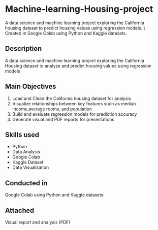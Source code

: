 # Machine-learning-Housing-project
A data science and machine learning project exploring the California housing dataset to predict housing values using regression models. t Created in Google Colab using Python and Kaggle datasets.

## Description
A data science and machine learning project exploring the California Housing dataset to analyze and predict housing values using regression models

## Main Objectives
1. Load and Clean the California housing dataset for analysis
2. Visualize relationships between key features such as median income,average rooms, and population
3. Build and evaluate regression models for prediction accuracy
4. Generate visual and PDF reports for presentations
   
 ## Skills used
   - Python
   - Data Analysis
   - Google Colab
   - Kaggle Dataset
   - Data Visualization

  ## Conducted in
  Google Colab using Python and Kaggle datasets

  ## Attached
  Visual report and analysis (PDF)
